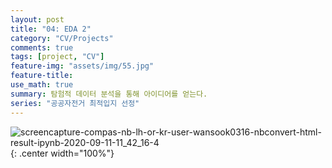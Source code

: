 ```yaml
---
layout: post
title: "04: EDA 2"
category: "CV/Projects"
comments: true
tags: [project, "CV"]
feature-img: "assets/img/55.jpg"
feature-title:
use_math: true
summary: 탐험적 데이터 분석을 통해 아이디어를 얻는다.
series: "공공자전거 최적입지 선정"
---
```


![screencapture-compas-nb-lh-or-kr-user-wansook0316-nbconvert-html-result-ipynb-2020-09-11-11_42_16-4](https://user-images.githubusercontent.com/37871541/92856095-06eba180-f42e-11ea-8231-94958796f667.png){: .center width="100%"}
